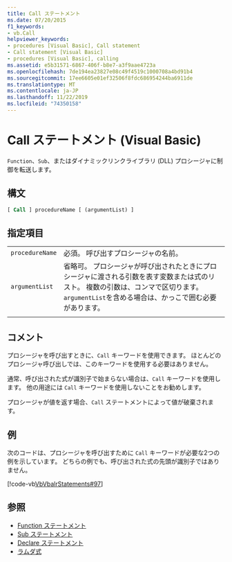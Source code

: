 ```yaml
---
title: Call ステートメント
ms.date: 07/20/2015
f1_keywords:
- vb.Call
helpviewer_keywords:
- procedures [Visual Basic], Call statement
- Call statement [Visual Basic]
- procedures [Visual Basic], calling
ms.assetid: e5b31571-6867-406f-b8e7-a3f9aae4723a
ms.openlocfilehash: 7de194ea23827e08c49f4519c1000708a4bd91b4
ms.sourcegitcommit: 17ee6605e01ef32506f8fdc686954244ba6911de
ms.translationtype: MT
ms.contentlocale: ja-JP
ms.lasthandoff: 11/22/2019
ms.locfileid: "74350158"
---
```

# <a name="call-statement-visual-basic"></a>Call ステートメント (Visual Basic)

`Function`、`Sub`、またはダイナミックリンクライブラリ (DLL) プロシージャに制御を転送します。  
  
## <a name="syntax"></a>構文  
  
```vb  
[ Call ] procedureName [ (argumentList) ]  
```  
  
## <a name="parts"></a>指定項目  

|||
|---|---|
|`procedureName`|必須。 呼び出すプロシージャの名前。|
|`argumentList`|省略可。 プロシージャが呼び出されたときにプロシージャに渡される引数を表す変数または式のリスト。 複数の引数は、コンマで区切ります。 `argumentList`を含める場合は、かっこで囲む必要があります。|
|||
  
## <a name="remarks"></a>コメント

 プロシージャを呼び出すときに、`Call` キーワードを使用できます。 ほとんどのプロシージャ呼び出しでは、このキーワードを使用する必要はありません。

 通常、呼び出された式が識別子で始まらない場合は、`Call` キーワードを使用します。 他の用途には `Call` キーワードを使用しないことをお勧めします。

 プロシージャが値を返す場合、`Call` ステートメントによって値が破棄されます。

## <a name="example"></a>例

 次のコードは、プロシージャを呼び出すために `Call` キーワードが必要な2つの例を示しています。 どちらの例でも、呼び出された式の先頭が識別子ではありません。

 [!code-vb[VbVbalrStatements#97](~/samples/snippets/visualbasic/VS_Snippets_VBCSharp/VbVbalrStatements/VB/Class1.vb#97)]  
  
## <a name="see-also"></a>参照

- [Function ステートメント](function-statement.md)
- [Sub ステートメント](sub-statement.md)
- [Declare ステートメント](declare-statement.md)
- [ラムダ式](../../programming-guide/language-features/procedures/lambda-expressions.md)
